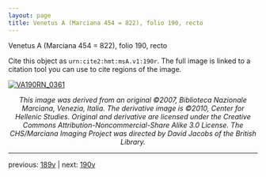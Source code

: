 ```yaml
---
layout: page
title: Venetus A (Marciana 454 = 822), folio 190, recto
---
```


Venetus A (Marciana 454 = 822), folio 190, recto

Cite this object as `urn:cite2:hmt:msA.v1:190r`.  The full image is linked to a citation tool you can use to cite regions of the image.

[![VA190RN_0361](http://www.homermultitext.org/iipsrv?IIIF=/project/homer/pyramidal/deepzoom/hmt/vaimg/2017a/VA190RN_0361.tif/full/800,/0/default.jpg)](http://www.homermultitext.org/ict2/?urn=urn:cite2:hmt:vaimg.2017a:VA190RN_0361) 

<p style="text-align: center; font-style: italic;">This image was derived from an original ©2007, Biblioteca Nazionale Marciana, Venezia, Italia. The derivative image is ©2010, Center for Hellenic Studies. Original and derivative are licensed under the Creative Commons Attribution-Noncommercial-Share Alike 3.0 License. The CHS/Marciana Imaging Project was directed by David Jacobs of the British Library.</p>

---

previous: [189v](../189v/) | next: [190v](../190v/)